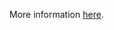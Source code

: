 More information [here](https://docs.prismacloud.io/en/enterprise-edition/policy-reference/aws-policies/aws-general-policies/ensure-aws-config-must-record-all-possible-resources).
